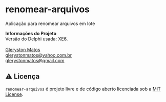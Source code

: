 # renomear-arquivos
Aplicação para renomear arquivos em lote

<b>Informações do Projeto</b>
<br/>
Versão do Delphi usada: XE6.<br/>
<br/>
<a href="https://www.linkedin.com/in/glerystonmatos/" target="_blank">Gleryston Matos</a><br/>
glerystonmatos@yahoo.com.br<br/>
glerystonmatos@gmail.com<br/>

## ⚠️ Licença
`renomear-arquivos` é projeto livre e de código aberto licenciada sob a [MIT License](./LICENSE).